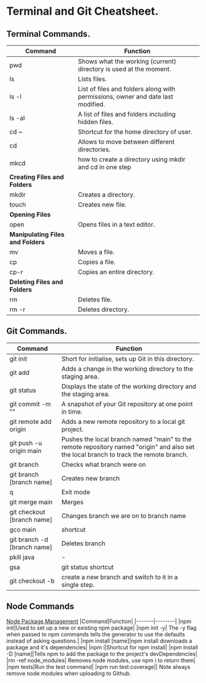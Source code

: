 # Terminal and Git Cheatsheet.

## Terminal Commands.

|Command|Function|
|-------|--------|
|pwd|Shows what the working (current) directory is used at the moment.|
|ls|Lists files.|
|ls -l|List of files and folders along with permissions, owner and date last modified.|
|ls -al|A list of files and folders including hidden files.|
|cd ~ |Shortcut for the home directory of user.|
|cd|Allows to move between different directories.|
|mkcd|how to create a directory using mkdir and cd in one step|
|**Creating Files and Folders**|
|mkdir|Creates a directory.|
|touch|Creates new file.|
|**Opening Files**|
|open|Opens files in a text editor. |
|**Manipulating Files and Folders**|
|mv|Moves a file.|
|cp|Copies a file.|
|cp-r|Copies an entire directory.|
|**Deleting Files and Folders**|
|rm|Deletes file.|
|rm -r|Deletes directory.|


## Git Commands.

|Command|Function|
|-------|--------|
|git init|Short for initialise, sets up Git in this directory.|
|git add |Adds a change in the working directory to the staging area.|
|git status |Displays the state of the working directory and the staging area.|
|git commit -m ""|A snapshot of your Git repository at one point in time.|
|git remote add origin| Adds a new remote repository to a local git project.|
|git push -u origin main|Pushes the local branch named "main" to the remote repository named "origin" and also set the local branch to track the remote branch.|
|git branch |Checks what branch were on|
|git branch [branch name]|Creates new branch|
|q|Exit mode|
|git merge main | Merges |
|git checkout [branch name] |Changes branch we are on to branch name|
|gco main|shortcut|
|git branch -d [branch name]|Deletes branch|
|pkill java |-|
|gsa|git status shortcut|
|git checkout -b|create a new branch and switch to it in a single step.|

## Node Commands
[Node Package Management](https://www.npmjs.com/)
|Command|Function|
|-------|--------|
|npm init|Used to set up a new or existing npm package|
|npm init -y| The -y flag when passed to npm commands tells the generator to use the defaults instead of asking questions.|
|npm install [name]|npm install downloads a package and it's dependencies|
|npm i|Shortcut for npm install|
|npm install -D [name]|Tells npm to add the package to the project's devDependencies|
|rm -ref node_modules| Removes node modules, use npm i to return them|
|npm tests|Run the test command|
|npm run test:coverage||
Note always remove node modules when uploading to Github.


